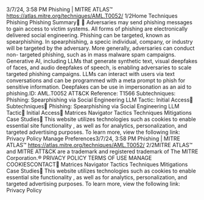 3/7/24, 3:58 PM Phishing | MITRE ATLAS™
https://atlas.mitre.org/techniques/AML.T0052/ 1/2Home Techniques Phishing
Phishing
Summary󰅂 󰅂
Adversaries may send phishing messages to gain access to
victim systems. All forms of phishing are electronically
delivered social engineering. Phishing can be targeted,
known as spearphishing. In spearphishing, a speci c
individual, company, or industry will be targeted by the
adversary. More generally, adversaries can conduct non-
targeted phishing, such as in mass malware spam
campaigns.
Generative AI, including LLMs that generate synthetic text,
visual deepfakes of faces, and audio deepfakes of speech,
is enabling adversaries to scale targeted phishing
campaigns. LLMs can interact with users via text
conversations and can be programmed with a meta prompt
to phish for sensitive information. Deepfakes can be use in
impersonation as an aid to phishing.ID: AML.T0052
ATT&CK Reference: T1566
Subtechniques: Phishing:
Spearphishing via Social
Engineering LLM
Tactic: Initial Access󰏌
Subtechniques󰅀
Phishing: Spearphishing via Social Engineering LLM
Tactic󰅀
Initial Access󰍜 Matrices Navigator Tactics Techniques Mitigations Case Studies󰍝
This website utilizes technologies such as cookies to enable essential site functionality , as well as
for analytics, personalization, and targeted advertising purposes. To learn more, view the following
link: Privacy Policy
Manage Preferences3/7/24, 3:58 PM Phishing | MITRE ATLAS™
https://atlas.mitre.org/techniques/AML.T0052/ 2/2MITRE ATLAS™ and MITRE ATT&CK are a trademark and registered
trademark of The MITRE Corporation.®
PRIVACY POLICY TERMS OF USE MANAGE COOKIESCONTACT󰍜 Matrices Navigator Tactics Techniques Mitigations Case Studies󰍝
This website utilizes technologies such as cookies to enable essential site functionality , as well as
for analytics, personalization, and targeted advertising purposes. To learn more, view the following
link: Privacy Policy